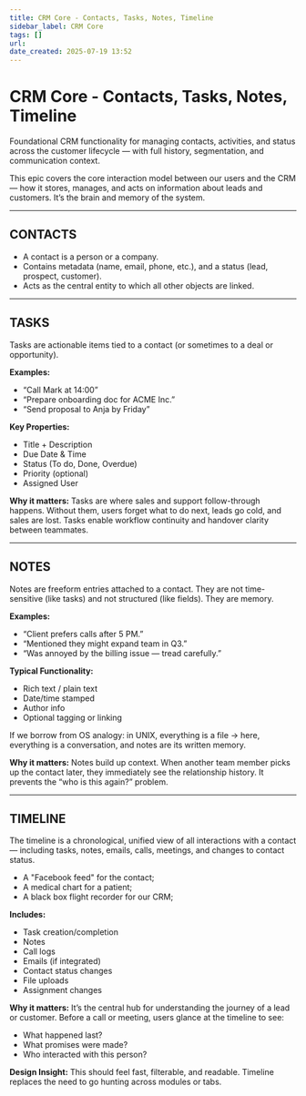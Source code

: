 ```yaml
---
title: CRM Core - Contacts, Tasks, Notes, Timeline
sidebar_label: CRM Core
tags: []
url: 
date_created: 2025-07-19 13:52
---
```

# CRM Core - Contacts, Tasks, Notes, Timeline

Foundational CRM functionality for managing contacts, activities, and status across the customer lifecycle — with full history, segmentation, and communication context.

This epic covers the core interaction model between our users and the CRM — how it stores, manages, and acts on information about leads and customers. It’s the brain and memory of the system.

---
## CONTACTS

- A contact is a person or a company.
- Contains metadata (name, email, phone, etc.), and a status (lead, prospect, customer).
- Acts as the central entity to which all other objects are linked.

---
## TASKS

Tasks are actionable items tied to a contact (or sometimes to a deal or opportunity).

**Examples:**
- “Call Mark at 14:00”
- “Prepare onboarding doc for ACME Inc.”
- “Send proposal to Anja by Friday”

**Key Properties:**
- Title + Description
- Due Date & Time
- Status (To do, Done, Overdue)
- Priority (optional)
- Assigned User

**Why it matters:**
Tasks are where sales and support follow-through happens. Without them, users forget what to do next, leads go cold, and sales are lost. Tasks enable workflow continuity and handover clarity between teammates.

---
## NOTES

Notes are freeform entries attached to a contact. They are not time-sensitive (like tasks) and not structured (like fields). They are memory.

**Examples:**
- “Client prefers calls after 5 PM.”
- “Mentioned they might expand team in Q3.”
- “Was annoyed by the billing issue — tread carefully.”

**Typical Functionality:**
- Rich text / plain text
- Date/time stamped
- Author info
- Optional tagging or linking

If we borrow from OS analogy: in UNIX, everything is a file → here, everything is a conversation, and notes are its written memory.

**Why it matters:**
Notes build up context. When another team member picks up the contact later, they immediately see the relationship history. It prevents the “who is this again?” problem.

---
## TIMELINE

The timeline is a chronological, unified view of all interactions with a contact — including tasks, notes, emails, calls, meetings, and changes to contact status.

- A "Facebook feed" for the contact;
- A medical chart for a patient;
- A black box flight recorder for our CRM;

**Includes:**
- Task creation/completion
- Notes
- Call logs
- Emails (if integrated)
- Contact status changes
- File uploads
- Assignment changes

**Why it matters:**
It’s the central hub for understanding the journey of a lead or customer. Before a call or meeting, users glance at the timeline to see:

- What happened last?
- What promises were made?
- Who interacted with this person?

**Design Insight:**
This should feel fast, filterable, and readable. Timeline replaces the need to go hunting across modules or tabs.
